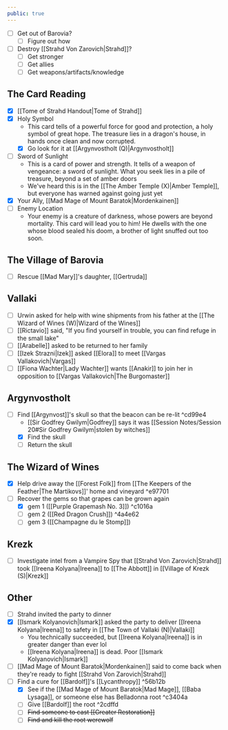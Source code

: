 ```yaml
---
public: true
---
```


- [ ] Get out of Barovia?
	- [ ] Figure out how
- [ ] Destroy [[Strahd Von Zarovich|Strahd]]?
	- [ ] Get stronger
	- [ ] Get allies
	- [ ] Get weapons/artifacts/knowledge

## The Card Reading
- [x] [[Tome of Strahd Handout|Tome of Strahd]]
- [x] Holy Symbol
	- This card tells of a powerful force for good and protection, a holy symbol of great hope. The treasure lies in a dragon's house, in hands once clean and now corrupted.
	- [x] Go look for it at [[Argynvostholt (Q)|Argynvostholt]]
- [ ] Sword of Sunlight
	- This is a card of power and strength. It tells of a weapon of vengeance: a sword of sunlight. What you seek lies in a pile of treasure, beyond a set of amber doors
	- We've heard this is in the [[The Amber Temple (X)|Amber Temple]], but everyone has warned against going just yet
- [x] Your Ally, [[Mad Mage of Mount Baratok|Mordenkainen]]
- [ ] Enemy Location
	- Your enemy is a creature of darkness, whose powers are beyond mortality. This card will lead you to him! He dwells with the one whose blood sealed his doom, a brother of light snuffed out too soon.

## The Village of Barovia
- [ ] Rescue [[Mad Mary]]'s daughter, [[Gertruda]]

## Vallaki
- [ ] Urwin asked for help with wine shipments from his father at the [[The Wizard of Wines (W)|Wizard of the Wines]]
- [ ] [[Rictavio]] said, "If you find yourself in trouble, you can find refuge in the small lake"
- [ ] [[Arabelle]] asked to be returned to her family
- [ ] [[Izek Strazni|Izek]] asked [[Elora]] to meet [[Vargas Vallakovich|Vargas]]
- [ ] [[Fiona Wachter|Lady Wachter]] wants [[Anakir]] to join her in opposition to [[Vargas Vallakovich|The Burgomaster]]

## Argynvostholt
- [ ] Find [[Argynvost]]'s skull so that the beacon can be re-lit ^cd99e4
	- [[Sir Godfrey Gwilym|Godfrey]] says it was [[Session Notes/Session 20#Sir Godfrey Gwilym|stolen by witches]]
	- [x] Find the skull
	- [ ] Return the skull

## The Wizard of Wines
- [x] Help drive away the [[Forest Folk]] from [[The Keepers of the Feather|The Martikovs]]' home and vineyard ^e97701
- [ ] Recover the gems so that grapes can be grown again
	- [x] gem 1 ([[Purple Grapemash No. 3]]) ^c1016a
	- [ ] gem 2 ([[Red Dragon Crush]]) ^4a4e62
	- [ ] gem 3 ([[Champagne du le Stomp]])

## Krezk
- [ ] Investigate intel from a Vampire Spy that [[Strahd Von Zarovich|Strahd]] took [[Ireena Kolyana|Ireena]] to [[The Abbott]] in [[Village of Krezk (S)|Krezk]]

## Other
- [ ] Strahd invited the party to dinner
- [x] [[Ismark Kolyanovich|Ismark]] asked the party to deliver [[Ireena Kolyana|Ireena]] to safety in [[The Town of Vallaki (N)|Vallaki]]
	- You technically succeeded, but [[Ireena Kolyana|Ireena]] is in greater danger than ever lol
	- [[Ireena Kolyana|Ireena]] is dead. Poor [[Ismark Kolyanovich|Ismark]]
- [ ] [[Mad Mage of Mount Baratok|Mordenkainen]] said to come back when they're ready to fight [[Strahd Von Zarovich|Strahd]]
- [ ] Find a cure for [[Bardolf]]'s [[Lycanthropy]] ^56b12b
	- [x] See if the [[Mad Mage of Mount Baratok|Mad Mage]], [[Baba Lysaga]], or someone else has Belladonna root ^c3404a
	- [ ] Give [[Bardolf]] the root ^2cdffd
	- [ ] ~~Find someone to cast [[Greater Restoration]]~~
	- [ ] ~~Find and kill the root werewolf~~

